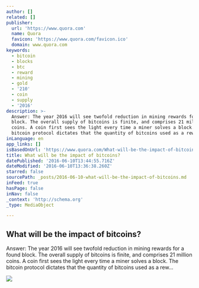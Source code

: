 ```yaml
---
author: []
related: []
publisher:
  url: 'https://www.quora.com'
  name: Quora
  favicon: 'https://www.quora.com/favicon.ico'
  domain: www.quora.com
keywords:
  - bitcoin
  - blocks
  - btc
  - reward
  - mining
  - gold
  - '210'
  - coin
  - supply
  - '2016'
description: >-
  Answer: The year 2016 will see twofold reduction in mining rewards for a found
  block. The overall supply of bitcoins is finite, and comprises 21 million
  coins. A coin first sees the light every time a miner solves a block. The
  bitcoin protocol dictates that the quantity of bitcoins used as a rew...
inLanguage: en
app_links: []
isBasedOnUrl: 'https://www.quora.com/What-will-be-the-impact-of-bitcoins'
title: What will be the impact of bitcoins?
datePublished: '2016-06-10T13:44:55.716Z'
dateModified: '2016-06-10T13:36:38.260Z'
starred: false
sourcePath: _posts/2016-06-10-what-will-be-the-impact-of-bitcoins.md
inFeed: true
hasPage: false
inNav: false
_context: 'http://schema.org'
_type: MediaObject

---
```

<article style=""><h1>What will be the impact of bitcoins?</h1><p>Answer: The year 2016 will see twofold reduction in mining rewards for a found block. The overall supply of bitcoins is finite, and comprises 21 million coins. A coin first sees the light every time a miner solves a block. The bitcoin protocol dictates that the quantity of bitcoins used as a rew...</p><img src="https://qsf.is.quoracdn.net/-images.new_grid.fb_share_default.pnge6dde9cfa6e03c43.png" /></article>